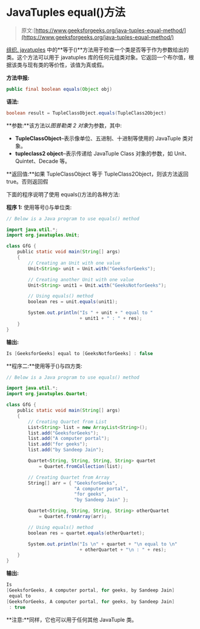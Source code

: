 # JavaTuples equal()方法

> 原文:[https://www.geeksforgeeks.org/java-tuples-equal-method/](https://www.geeksforgeeks.org/java-tuples-equal-method/)

[组织. javatuples](https://www.geeksforgeeks.org/javatuples-introduction/) 中的**等于()**方法用于检查一个类是否等于作为参数给出的类。这个方法可以用于 javatuples 库的任何元组类对象。它返回一个布尔值，根据该类与现有类的等价性，该值为真或假。

**方法申报:**

```java
public final boolean equals(Object obj)
```

**语法:**

```java
boolean result = TupleClassObject.equals(TupleClass2Object)
```

**参数:**该方法以*图普勒类 2 对象*为参数，其中:

*   **TupleClassObject**–表示像单位、五进制、十进制等使用的 JavaTuple 类对象。
*   **tupleclass2 object**–表示传递给 JavaTuple Class 对象的参数，如 Unit、Quintet、Decade 等。

**返回值:**如果 TupleClassObject 等于 TupleClass2Object，则该方法返回 true。否则返回假

下面的程序说明了使用 equals()方法的各种方法:

**程序 1:** 使用等号()与单位类:

```java
// Below is a Java program to use equals() method

import java.util.*;
import org.javatuples.Unit;

class GfG {
    public static void main(String[] args)
    {
        // Creating an Unit with one value
        Unit<String> unit = Unit.with("GeeksforGeeks");

        // Creating another Unit with one value
        Unit<String> unit1 = Unit.with("GeeksNotforGeeks");

        // Using equals() method
        boolean res = unit.equals(unit1);

        System.out.println("Is " + unit + " equal to "
                           + unit1 + " : " + res);
    }
}
```

**输出:**

```java
Is [GeeksforGeeks] equal to [GeeksNotforGeeks] : false
```

**程序二:**使用等于()与四方类:

```java
// Below is a Java program to use equals() method

import java.util.*;
import org.javatuples.Quartet;

class GfG {
    public static void main(String[] args)
    {
        // Creating Quartet from List
        List<String> list = new ArrayList<String>();
        list.add("GeeksforGeeks");
        list.add("A computer portal");
        list.add("for geeks");
        list.add("by Sandeep Jain");

        Quartet<String, String, String, String> quartet
            = Quartet.fromCollection(list);

        // Creating Quartet from Array
        String[] arr = { "GeeksforGeeks",
                         "A computer portal",
                         "for geeks",
                         "by Sandeep Jain" };

        Quartet<String, String, String, String> otherQuartet
            = Quartet.fromArray(arr);

        // Using equals() method
        boolean res = quartet.equals(otherQuartet);

        System.out.println("Is \n" + quartet + "\n equal to \n"
                           + otherQuartet + "\n : " + res);
    }
}
```

**输出:**

```java
Is 
[GeeksforGeeks, A computer portal, for geeks, by Sandeep Jain]
 equal to 
[GeeksforGeeks, A computer portal, for geeks, by Sandeep Jain]
 : true
```

**注意:**同样，它也可以用于任何其他 JavaTuple 类。